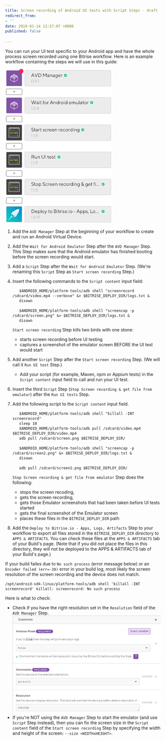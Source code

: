 ```yaml
---
title: Screen recording of Android UI tests with Script Steps - draft
redirect_from:
- ''
date: 2019-01-14 12:57:07 +0000
published: false

---
```

You can run your UI test specific to your Android app and have the whole process screen recorded using one Bitrise workflow. Here is an example workflow containing the steps we will use in this guide:

![](/img/screenrecording-workflow.png)

1. Add the `AVD Manager` Step at the beginning of your workflow to create and run an Android Virtual Device.
2. Add the `Wait for Android Emulator` Step after the `AVD Manager` Step. This Step makes sure that the Android emulator has finished booting before the screen recording would start.
3. Add a `Script` Step after the `Wait for Android Emulator` Step. (We're renaming this `Script` Step as `Start screen recording` Step.)
4. Insert the following commands to the `Script content` input field:

          $ANDROID_HOME/platform-tools/adb shell "screenrecord /sdcard/video.mp4 --verbose" &> $BITRISE_DEPLOY_DIR/logs.txt &
          disown
          
          $ANDROID_HOME/platform-tools/adb shell "screencap -p /sdcard/screen.png" &> $BITRISE_DEPLOY_DIR/logs.txt &
          disown

   `Start screen recording` Step kills two birds with one stone:
   * starts screen recording before UI testing
   * captures a screenshot of the emulator screen BEFORE the UI test would start
5. Add another `Script` Step after the `Start screen recording` Step. (We will call it `Run UI test` Step.)
   * Add your script (for example, Maven, npm or Appium tests) in the `Script content` input field to call and run your UI test.
6. Insert the third `Script` Step (`Stop Screen recording & get file from emulator`) after the `Run UI tests` Step.
7. Add the following script to the `Script content` input field.

          $ANDROID_HOME/platform-tools/adb shell "killall -INT screenrecord"
          sleep 10
          $ANDROID_HOME/platform-tools/adb pull /sdcard/video.mp4 $BITRISE_DEPLOY_DIR/video.mp4
          adb pull /sdcard/screen.png $BITRISE_DEPLOY_DIR/
          
          $ANDROID_HOME/platform-tools/adb shell "screencap -p /sdcard/screen2.png" &> $BITRISE_DEPLOY_DIR/logs.txt &
          disown
          
          adb pull /sdcard/screen2.png $BITRISE_DEPLOY_DIR/

   `Stop Screen recording & get file from emulator` Step does the following:
   * stops the screen recoding,
   * gets the screen recording,
   * gets those Emulator screenshots that had been taken before UI tests started
   * gets the final screenshot of the Emulator screen
   * places these files in the `BITRISE_DEPLOY_DIR` path
8. Add the `Deploy to Bitrise.io - Apps, Logs, Artifacts` Step to your workflow to export all files stored in the `BITRISE_DEPLOY_DIR` directory to `APPS & ARTIFACTS`. You can check these files at the `APPS & ARTIFACTS` tab of your Build's page. (Note that if you did not place the files in this directory, they will not be deployed to the APPS & ARTIFACTS tab of your Build's page.)

If your build failes due to `No such process` (error message below) or an `Encoder failed (err=-38)` error in your build log, most likely the screen resolution of the screen recording and the device does not match.

    /opt/android-sdk-linux/platform-tools/adb shell 'killall -INT screenrecord' killall: screenrecord: No such process

Here is what to check:

* Check if you have the right resolution set in the `Resolution` field of the `AVD Manager` Step. ![](/img/screen-resolution-avd-manager.png)
* If you're NOT using the `AVD Manager` Step to start the emulator (and use `Script` Step instead), then you can fix the screen size in the `Script content` field of the `Start screen recording` Step by specifying the width and height of the screen: `--size <WIDTHxHEIGHT>`.